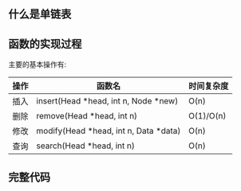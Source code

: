 ## 什么是单链表

## 函数的实现过程

主要的基本操作有:

| 操作   | 函数名                                   | 时间复杂度     |
| ---- | ------------------------------------- | --------- |
| 插入   | insert(Head *head, int n, Node *new)  | O(n)      |
| 删除   | remove(Head *head, int n)             | O(1)/O(n) |
| 修改   | modify(Head *head, int n, Data *data) | O(n)      |
| 查询   | search(Head *head, int n)             | O(n)      |

## 完整代码